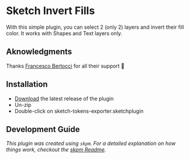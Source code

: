 # Sketch Invert Fills

With this simple plugin, you can select 2 (only 2) layers and invert their fill color. It works with Shapes and Text layers only.

## Aknowledgments

Thanks [Francesco Bertocci](https://github.com/fbmore) for all their support :pray:

## Installation

-   [Download](../../releases/latest/download/sketch-invert-fills.sketchplugin.zip) the latest release of the plugin
-   Un-zip
-   Double-click on sketch-tokens-exporter.sketchplugin

## Development Guide

_This plugin was created using `skpm`. For a detailed explanation on how things work, checkout the [skpm Readme](https://github.com/skpm/skpm/blob/master/README.md)._
